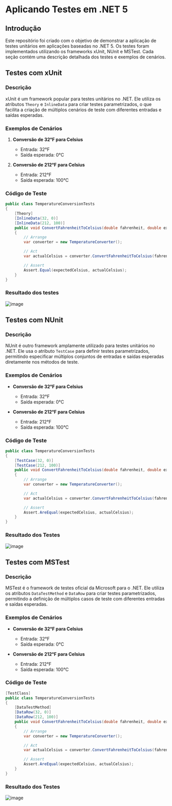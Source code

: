 # Aplicando Testes em .NET 5

## Introdução
Este repositório foi criado com o objetivo de demonstrar a aplicação de testes unitários em aplicações baseadas no .NET 5. Os testes foram implementados utilizando os frameworks xUnit, NUnit e MSTest.
Cada seção contém uma descrição detalhada dos testes e exemplos de cenários.

## Testes com xUnit

### Descrição
xUnit é um framework popular para testes unitários no .NET. Ele utiliza os atributos `Theory` e `InlineData` para criar testes parametrizados, o que facilita a criação de múltiplos cenários de teste com diferentes entradas e saídas esperadas.

### Exemplos de Cenários

1. **Conversão de 32°F para Celsius**
   - Entrada: 32°F
   - Saída esperada: 0°C

2. **Conversão de 212°F para Celsius**
   - Entrada: 212°F
   - Saída esperada: 100°C

### Código de Teste

```csharp
public class TemperatureConversionTests
{
    [Theory]
    [InlineData(32, 0)]
    [InlineData(212, 100)]
    public void ConvertFahrenheitToCelsius(double fahrenheit, double expectedCelsius)
    {
        // Arrange
        var converter = new TemperatureConverter();

        // Act
        var actualCelsius = converter.ConvertFahrenheitToCelsius(fahrenheit);

        // Assert
        Assert.Equal(expectedCelsius, actualCelsius);
    }
} 

```
### Resultado dos testes
![image](https://github.com/sophiatosarr/aplicando-testes/assets/99216420/28cc65ce-1d5b-4214-b63f-1e704441e4d9)


## Testes com NUnit

### Descrição
NUnit é outro framework amplamente utilizado para testes unitários no .NET. Ele usa o atributo `TestCase` para definir testes parametrizados, permitindo especificar múltiplos conjuntos de entradas e saídas esperadas diretamente nos métodos de teste.

### Exemplos de Cenários

- **Conversão de 32°F para Celsius**
  - Entrada: 32°F
  - Saída esperada: 0°C

- **Conversão de 212°F para Celsius**
  - Entrada: 212°F
  - Saída esperada: 100°C

### Código de Teste

```csharp
public class TemperatureConversionTests
{
    [TestCase(32, 0)]
    [TestCase(212, 100)]
    public void ConvertFahrenheitToCelsius(double fahrenheit, double expectedCelsius)
    {
        // Arrange
        var converter = new TemperatureConverter();

        // Act
        var actualCelsius = converter.ConvertFahrenheitToCelsius(fahrenheit);

        // Assert
        Assert.AreEqual(expectedCelsius, actualCelsius);
    }
}
```
### Resultado dos Testes
![image](https://github.com/sophiatosarr/aplicando-testes/assets/99216420/4560cd93-d2ac-4f5a-b03b-5364252ace2e)



## Testes com MSTest

### Descrição
MSTest é o framework de testes oficial da Microsoft para o .NET. Ele utiliza os atributos `DataTestMethod` e `DataRow` para criar testes parametrizados, permitindo a definição de múltiplos casos de teste com diferentes entradas e saídas esperadas.

### Exemplos de Cenários

- **Conversão de 32°F para Celsius**
  - Entrada: 32°F
  - Saída esperada: 0°C

- **Conversão de 212°F para Celsius**
  - Entrada: 212°F
  - Saída esperada: 100°C

### Código de Teste

```csharp
[TestClass]
public class TemperatureConversionTests
{
    [DataTestMethod]
    [DataRow(32, 0)]
    [DataRow(212, 100)]
    public void ConvertFahrenheitToCelsius(double fahrenheit, double expectedCelsius)
    {
        // Arrange
        var converter = new TemperatureConverter();

        // Act
        var actualCelsius = converter.ConvertFahrenheitToCelsius(fahrenheit);

        // Assert
        Assert.AreEqual(expectedCelsius, actualCelsius);
    }
}
```
### Resultado dos Testes

![image](https://github.com/sophiatosarr/aplicando-testes/assets/99216420/7e145087-6e23-4a5b-a4b6-482e9c05b6a4)

